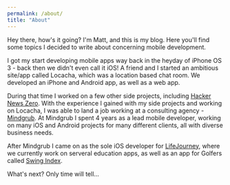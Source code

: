 ```yaml
---
permalink: /about/
title: "About"
---
```


Hey there, how's it going? I'm Matt, and this is my blog. Here you'll find some topics I decided to write about concerning mobile development.

I got my start developing mobile apps way back in the heyday of iPhone OS 3 - back then we didn't even call it iOS! A friend and I started an ambitious site/app called Locacha, which was a location based chat room. We developed an iPhone and Android app, as well as a web app.

During that time I worked on a few other side projects, including [Hacker News Zero](https://github.com/mds6058/HN-Zero-v2). With the experience I gained with my side projects and working on Locacha, I was able to land a job working at a consulting agency - [Mindgrub](https://www.mindgrub.com). At Mindgrub I spent 4 years as a lead mobile developer, working on many iOS and Android projects for many different clients, all with diverse business needs.

After Mindgrub I came on as the sole iOS developer for [LifeJourney](https://lifejourney.us/), where we currently work on serveral education apps, as well as an app for Golfers called [Swing Index](https://apps.apple.com/us/app/swing-index/id1364108595).

What's next? Only time will tell...


